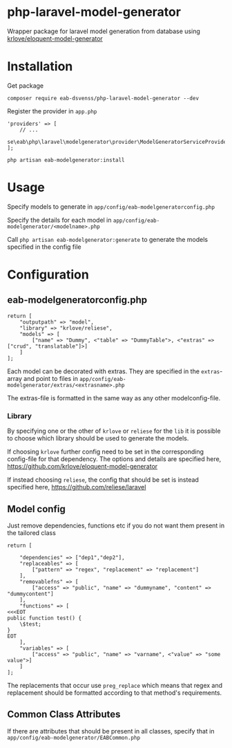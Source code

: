 # php-laravel-model-generator
Wrapper package for laravel model generation from database using [krlove/eloquent-model-generator](https://github.com/krlove/eloquent-model-generator)

# Installation

Get package
```
composer require eab-dsvenss/php-laravel-model-generator --dev
```
Register the provider in `app.php`

```
'providers' => [
    // ...
    se\eab\php\laravel\modelgenerator\provider\ModelGeneratorServiceProvider::class
];
```

```
php artisan eab-modelgenerator:install
```

# Usage

Specify models to generate in `app/config/eab-modelgeneratorconfig.php`

Specify the details for each model in `app/config/eab-modelgenerator/<modelname>.php`

Call `php artisan eab-modelgenerator:generate` to generate the models specified in the config file


# Configuration

## eab-modelgeneratorconfig.php

```
return [
    "outputpath" => "model",
    "library" => "krlove/reliese",
    "models" => [
        ["name" => "Dummy", <"table" => "DummyTable">, <"extras" => ["crud", "translatable"]>]
    ]
];
```

Each model can be decorated with extras. They are specified in the `extras`-array and point to files in `app/config/eab-modelgenerator/extras/<extrasname>.php`

The extras-file is formatted in the same way as any other modelconfig-file.

### Library

By specifying one or the other of `krlove` or `reliese` for the `lib` it is possible to choose which library should be used to generate the models. 

If choosing `krlove` further config need to be set in the corresponding config-file for that dependency. The options and details are specified here, <https://github.com/krlove/eloquent-model-generator>

If instead choosing `reliese`, the config that should be set is instead specified here, <https://github.com/reliese/laravel>

## Model config

Just remove dependencies, functions etc if you do not want them present in the tailored class
```
return [
    
    "dependencies" => ["dep1","dep2"],
    "replaceables" => [
        ["pattern" => "regex", "replacement" => "replacement"]
    ],
    "removablefns" => [
        ["access" => "public", "name" => "dummyname", "content" => "dummycontent"]
    ],
    "functions" => [
<<<EOT
public function test() {
    \$test;
}
EOT
    ],
    "variables" => [
        ["access" => "public", "name" => "varname", <"value" => "some value">]
    ]
];
```

The replacements that occur use `preg_replace` which means that regex and replacement should be formatted according to that method's requirements.

## Common Class Attributes 

If there are attributes that should be present in all classes, specify that in `app/config/eab-modelgenerator/EABCommon.php`

